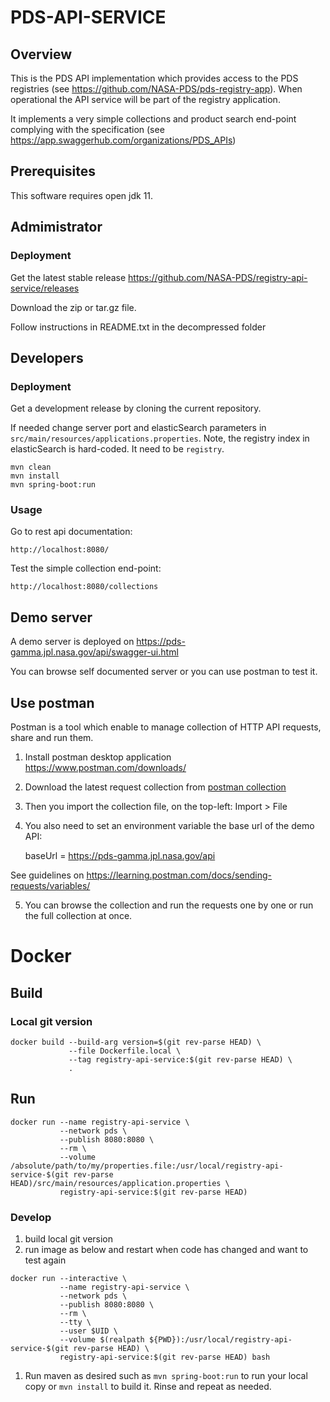 # PDS-API-SERVICE

## Overview

This is the PDS API implementation which provides access to the PDS registries (see https://github.com/NASA-PDS/pds-registry-app). When operational the API service will be part of the registry application. 

It implements a very simple collections and product search end-point complying with the specification (see https://app.swaggerhub.com/organizations/PDS_APIs)


## Prerequisites

This software requires open jdk 11.

## Admimistrator

### Deployment

Get the latest stable release https://github.com/NASA-PDS/registry-api-service/releases

Download the zip or tar.gz file.

Follow instructions in README.txt in the decompressed folder

## Developers

### Deployment

Get a development release by cloning the current repository.

If needed change server port and elasticSearch parameters in `src/main/resources/applications.properties`.
Note, the registry index in elasticSearch is hard-coded. It need to be `registry`.

    mvn clean
    mvn install
    mvn spring-boot:run
    
    
### Usage

Go to rest api documentation:

    http://localhost:8080/
    
    
Test the simple collection end-point:

    http://localhost:8080/collections
    
## Demo server

A demo server is deployed on https://pds-gamma.jpl.nasa.gov/api/swagger-ui.html

You can browse self documented server or you can use postman to test it.

## Use postman

Postman is a tool which enable to manage collection of HTTP API requests, share and run them.

1. Install postman desktop application https://www.postman.com/downloads/

2. Download the latest request collection from [postman collection](https://raw.githubusercontent.com/NASA-PDS/registry-api-service/master/src/test/resources/postman_collection.json)

3. Then you import the collection file, on the top-left: Import > File

4. You also need to set an environment variable the base url of the demo API:

    baseUrl = https://pds-gamma.jpl.nasa.gov/api

See guidelines on https://learning.postman.com/docs/sending-requests/variables/


5. You can browse the collection and run the requests one by one or run the full collection at once.

    
# Docker

## Build

### Local git version

```
docker build --build-arg version=$(git rev-parse HEAD) \
             --file Dockerfile.local \
             --tag registry-api-service:$(git rev-parse HEAD) \
             .
```

## Run

```
docker run --name registry-api-service \
           --network pds \
           --publish 8080:8080 \
           --rm \
           --volume /absolute/path/to/my/properties.file:/usr/local/registry-api-service-$(git rev-parse HEAD)/src/main/resources/application.properties \
           registry-api-service:$(git rev-parse HEAD)
```

### Develop

1. build local git version
1. run image as below and restart when code has changed and want to test again  
```
docker run --interactive \
           --name registry-api-service \
           --network pds \
           --publish 8080:8080 \
           --rm \
           --tty \
           --user $UID \
           --volume $(realpath ${PWD}):/usr/local/registry-api-service-$(git rev-parse HEAD) \
           registry-api-service:$(git rev-parse HEAD) bash
```
1. Run maven as desired such as `mvn spring-boot:run` to run your local copy or `mvn install` to build it. Rinse and repeat as needed.
